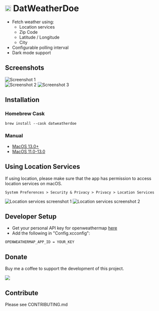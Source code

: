 # [<img src="logo.png" width="20"/>](image.png) DatWeatherDoe

- Fetch weather using: 
    - Location services
    - Zip Code
    - Latitude / Longitude
    - City
- Configurable polling interval
- Dark mode support

## Screenshots

![Screenshot 1](screenshot_1.png)\
![Screenshot 2](screenshot_2.png)
![Screenshot 3](screenshot_3.png)

## Installation

### Homebrew Cask

`brew install --cask datweatherdoe`

### Manual

- [MacOS 13.0+](https://github.com/inderdhir/DatWeatherDoe/releases/latest)
- [MacOS 11.0-13.0](https://github.com/inderdhir/DatWeatherDoe/releases/tag/3.3.0)

## Using Location Services

If using location, please make sure that the app has permission to access location services on macOS.

`System Preferences > Security & Privacy > Privacy > Location Services`

![Location services screenshot 1](location_services_1.png)
![Location services screenshot 2](location_services_2.png)

## Developer Setup

- Get your personal API key for openweathermap [here](http://openweathermap.org/appid)
- Add the following in "Config.xcconfig":
```
OPENWEATHERMAP_APP_ID = YOUR_KEY
```

## Donate

Buy me a coffee to support the development of this project.

<script type="text/javascript" src="https://cdnjs.buymeacoffee.com/1.0.0/button.prod.min.js" data-name="bmc-button" data-slug="dgiaco" data-color="#FFDD00" data-emoji="" data-font="Bree" data-text="Keep ‘em comin’" data-outline-color="#000000" data-font-color="#000000" data-coffee-color="#ffffff" ></script>

<a href="https://www.buymeacoffee.com/inderdhir"><img src="https://img.buymeacoffee.com/button-api/?text=Buy%20me%20a%20coffee&emoji=&slug=inderdhir&button_colour=FFDD00&font_colour=000000&font_family=Poppins&outline_colour=000000&coffee_colour=ffffff"></a>

## Contribute

Please see CONTRIBUTING.md
